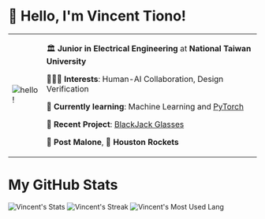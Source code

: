 # 👋 Hello, I'm Vincent Tiono!
<table style="border:none">
<tr>
  <td style="vertical-align: center">
    <img src="https://i.giphy.com/media/v1.Y2lkPTc5MGI3NjExeGRtNmIxYzZxajZ1cjdsNzIwZXBpM2NvOHNydGFtYjNvc2w0aHVrZCZlcD12MV9pbnRlcm5hbF9naWZfYnlfaWQmY3Q9Zw/3o6Zt7FuPXtC9xb3m8/giphy.gif" alt="hello!" ></img>
  </td>
  <td>


🏛️ **Junior in Electrical Engineering** at **National Taiwan University**

👨🏻‍💻 **Interests**: Human-AI Collaboration, Design Verification

💭 **Currently learning**: Machine Learning and [PyTorch](https://www.learnpytorch.io/)

🔬 **Recent Project**: [BlackJack Glasses](https://github.com/Vincent-Tiono/blackjack-glasses.git)

🎸 **Post Malone**, 🏀 **Houston Rockets**


  </td>
</tr>
</table>

# My GitHub Stats

![Vincent's Stats](https://github-readme-stats.vercel.app/api?username=Vincent-Tiono&theme=dark&hide_border=false&include_all_commits=false&count_private=false)
![Vincent's Streak](https://github-readme-streak-stats.herokuapp.com/?user=Vincent-Tiono&theme=dark&hide_border=false)
![Vincent's Most Used Lang](https://github-readme-stats.vercel.app/api/top-langs/?username=Vincent-Tiono&theme=dark&hide_border=false&include_all_commits=false&count_private=false&layout=compact)
